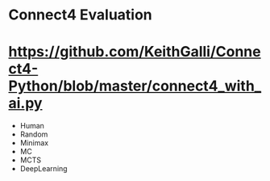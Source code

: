 # Connect4 Evaluation

# https://github.com/KeithGalli/Connect4-Python/blob/master/connect4_with_ai.py

* Human
* Random
* Minimax
* MC
* MCTS
* DeepLearning

